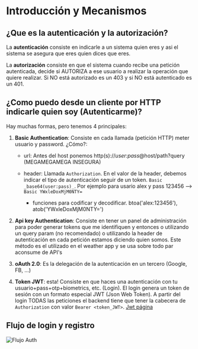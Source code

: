 # Introducción y Mecanismos

## ¿Que es la autenticación y la autorización?

La **autenticación** consiste en indicarle a un sistema quien eres y asi el sistema se asegura que eres quien dices que eres.

La **autorización** consiste en que el sistema cuando recibe una petición autenticada, 
decide si AUTORIZA a ese usuario a realizar la operación que quiere realizar. 
Si NO está autorizado es un 403 y si NO está autenticado es un 401.

## ¿Como puedo desde un cliente por HTTP indicarle quien soy (Autenticarme)?

Hay muchas formas, pero tenemos 4 principales:

1. **Basic Authentication**: Consiste en cada llamada (petición HTTP) meter usuario y password. 
¿Cómo?:
   - url: Antes del host ponemos http(s)://_user:pass_@host/path?query (MEGAMEGAMEGA INSEGURA)

   - header: Llamada `Authorization`. En el valor de la header, debemos indicar el tipo 
     de autenticación seguir de un token. 
    `Basic _base64(user:pass)_`. Por ejemplo para usario alex y pass 123456 --> `Basic YWxleDoxMjM0NTY=`
     - funciones para codificar y decodificar. btoa('alex:123456'), atob('YWxleDoxMjM0NTY=')

2. **Api key Authentication**: Consiste en tener un panel de administración para poder generar 
tokens que me identifiquen y entonces o utilizando un query param (no recomendado) 
o utilizando la header de autenticación en cada petición estamos diciendo quien somos. Este método 
es el utilizado en el weather app y se usa sobre todo par aconsume de API's

3. **oAuth 2.0**: Es la delegación de la autenticación en un tercero (Google, FB, ...)

4. **Token JWT**:  esta!
 Consiste en que haces una autenticación con tu usuario+pass+otp+biometrics, etc. (Login). 
El login genera un token de sesión con un formato especial JWT (Json Web Token). 
A partir del login TODAS las peticiones el backend tiene que tener la cabecera 
de `Authorization` con valor `Bearer <token_JWT>`. [Jwt página](https://jwt.io/)

## Flujo de login y registro

![Flujo Auth](./imgs/flujo-login-registro.png)